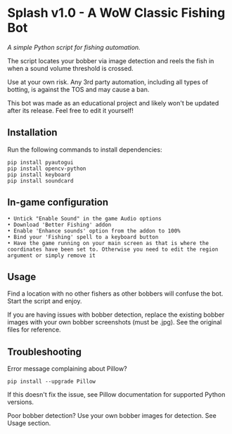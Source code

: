 # Splash v1.0 - A WoW Classic Fishing Bot

*A simple Python script for fishing automation.*

The script locates your bobber via image detection and reels the fish in when a sound volume threshold is crossed.

Use at your own risk. Any 3rd party automation, including all types of botting, is against the TOS and may cause a ban.

This bot was made as an educational project and likely won't be updated after its release. Feel free to edit it yourself!


## Installation

Run the following commands to install dependencies:

```
pip install pyautogui
pip install opencv-python
pip install keyboard
pip install soundcard
```

## In-game configuration

```
• Untick "Enable Sound" in the game Audio options
• Download 'Better Fishing' addon
• Enable 'Enhance sounds' option from the addon to 100%
• Bind your 'Fishing' spell to a keyboard button
• Have the game running on your main screen as that is where the coordinates have been set to. Otherwise you need to edit the region argument or simply remove it
```

## Usage

Find a location with no other fishers as other bobbers will confuse the bot. Start the script and enjoy.

If you are having issues with bobber detection, replace the existing bobber images with your own bobber screenshots (must be .jpg). See the original files for reference.


## Troubleshooting

Error message complaining about Pillow?
```
pip install --upgrade Pillow
```
If this doesn't fix the issue, see Pillow documentation for supported Python versions.

Poor bobber detection?
Use your own bobber images for detection. See Usage section.